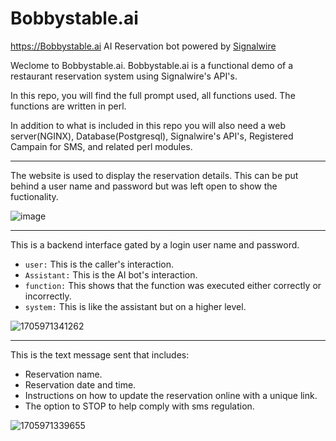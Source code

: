 # Bobbystable.ai
https://Bobbystable.ai AI Reservation bot powered by [Signalwire](https://signalwire.com/?utm_source=bobbystable.ai)


Weclome to Bobbystable.ai. Bobbystable.ai is a functional demo of a restaurant reservation system using Signalwire's API's.

In this repo, you will find the full prompt used, all functions used.  The functions are written in perl.


In addition to what is included in this repo you will also need a web server(NGINX), Database(Postgresql), Signalwire's API's, Registered Campain for SMS, and related perl modules.



-------------------

The website is used to display the reservation details. This can be put behind a user name and password but was left open to show the fuctionality.

![image](https://github.com/Len-PGH/Bobbystable.ai/assets/13131198/5a03a103-83df-495b-bc98-8de136fa5cdc)


---------------------------

This is a backend interface gated by a login user name and password.

- `user:` This is the caller's interaction.
- `Assistant:` This is the AI bot's interaction.
- `function:` This shows that the function was executed either correctly or incorrectly.
- `system:` This is like the assistant but on a higher level.

![1705971341262](https://github.com/Len-PGH/Bobbystable.ai/assets/13131198/772e91b4-0338-41b3-aa33-29e5f295cc2d)


----------------------------

This is the text message sent that includes:

- Reservation name.
- Reservation date and time.
- Instructions on how to update the reservation online with a unique link.
- The option to STOP to help comply with sms regulation.

![1705971339655](https://github.com/Len-PGH/Bobbystable.ai/assets/13131198/1319f8e2-4cf2-4d8e-a1b1-e22ca9717649)








